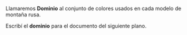 Llamaremos **Dominio** al conjunto de colores usados en cada modelo de montaña rusa.

Escribí el **dominio** para el documento del siguiente plano. 
